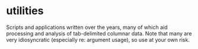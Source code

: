 # utilities
Scripts and applications written over the years, many of which aid processing and analysis of tab-delimited columnar data. Note that many are very idiosyncratic (especially re: argument usage), so use at your own risk.
